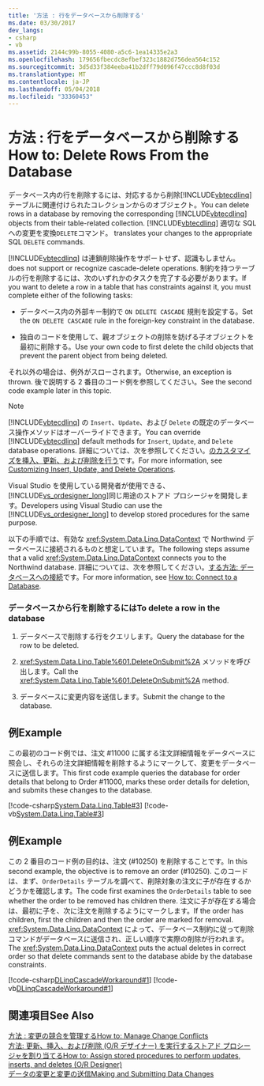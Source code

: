 ```yaml
---
title: '方法 : 行をデータベースから削除する'
ms.date: 03/30/2017
dev_langs:
- csharp
- vb
ms.assetid: 2144c99b-8055-4080-a5c6-1ea14335e2a3
ms.openlocfilehash: 179656fbecdc8efbef323c1882d756dea564c152
ms.sourcegitcommit: 3d5d33f384eeba41b2dff79d096f47ccc8d8f03d
ms.translationtype: MT
ms.contentlocale: ja-JP
ms.lasthandoff: 05/04/2018
ms.locfileid: "33360453"
---
```

# <a name="how-to-delete-rows-from-the-database"></a><span data-ttu-id="303b2-102">方法 : 行をデータベースから削除する</span><span class="sxs-lookup"><span data-stu-id="303b2-102">How to: Delete Rows From the Database</span></span>
<span data-ttu-id="303b2-103">データベース内の行を削除するには、対応するから削除[!INCLUDE[vbtecdlinq](../../../../../../includes/vbtecdlinq-md.md)]テーブルに関連付けられたコレクションからのオブジェクト。</span><span class="sxs-lookup"><span data-stu-id="303b2-103">You can delete rows in a database by removing the corresponding [!INCLUDE[vbtecdlinq](../../../../../../includes/vbtecdlinq-md.md)] objects from their table-related collection.</span></span> [!INCLUDE[vbtecdlinq](../../../../../../includes/vbtecdlinq-md.md)]<span data-ttu-id="303b2-104"> 適切な SQL への変更を変換`DELETE`コマンド。</span><span class="sxs-lookup"><span data-stu-id="303b2-104"> translates your changes to the appropriate SQL `DELETE` commands.</span></span>  
  
 [!INCLUDE[vbtecdlinq](../../../../../../includes/vbtecdlinq-md.md)]<span data-ttu-id="303b2-105"> は連鎖削除操作をサポートせず、認識もしません。</span><span class="sxs-lookup"><span data-stu-id="303b2-105"> does not support or recognize cascade-delete operations.</span></span> <span data-ttu-id="303b2-106">制約を持つテーブルの行を削除するには、次のいずれかのタスクを完了する必要があります。</span><span class="sxs-lookup"><span data-stu-id="303b2-106">If you want to delete a row in a table that has constraints against it, you must complete either of the following tasks:</span></span>  
  
-   <span data-ttu-id="303b2-107">データベース内の外部キー制約で `ON DELETE CASCADE` 規則を設定する。</span><span class="sxs-lookup"><span data-stu-id="303b2-107">Set the `ON DELETE CASCADE` rule in the foreign-key constraint in the database.</span></span>  
  
-   <span data-ttu-id="303b2-108">独自のコードを使用して、親オブジェクトの削除を妨げる子オブジェクトを最初に削除する。</span><span class="sxs-lookup"><span data-stu-id="303b2-108">Use your own code to first delete the child objects that prevent the parent object from being deleted.</span></span>  
  
 <span data-ttu-id="303b2-109">それ以外の場合は、例外がスローされます。</span><span class="sxs-lookup"><span data-stu-id="303b2-109">Otherwise, an exception is thrown.</span></span> <span data-ttu-id="303b2-110">後で説明する 2 番目のコード例を参照してください。</span><span class="sxs-lookup"><span data-stu-id="303b2-110">See the second code example later in this topic.</span></span>  
  
> [!NOTE]
>  <span data-ttu-id="303b2-111">[!INCLUDE[vbtecdlinq](../../../../../../includes/vbtecdlinq-md.md)] の `Insert`、`Update`、および `Delete` の既定のデータベース操作メソッドはオーバーライドできます。</span><span class="sxs-lookup"><span data-stu-id="303b2-111">You can override [!INCLUDE[vbtecdlinq](../../../../../../includes/vbtecdlinq-md.md)] default methods for `Insert`, `Update`, and `Delete` database operations.</span></span> <span data-ttu-id="303b2-112">詳細については、次を参照してください。[のカスタマイズを挿入、更新、および削除を行う](../../../../../../docs/framework/data/adonet/sql/linq/customizing-insert-update-and-delete-operations.md)です。</span><span class="sxs-lookup"><span data-stu-id="303b2-112">For more information, see [Customizing Insert, Update, and Delete Operations](../../../../../../docs/framework/data/adonet/sql/linq/customizing-insert-update-and-delete-operations.md).</span></span>  
>   
>  <span data-ttu-id="303b2-113">Visual Studio を使用している開発者が使用できる、[!INCLUDE[vs_ordesigner_long](../../../../../../includes/vs-ordesigner-long-md.md)]同じ用途のストアド プロシージャを開発します。</span><span class="sxs-lookup"><span data-stu-id="303b2-113">Developers using Visual Studio can use the [!INCLUDE[vs_ordesigner_long](../../../../../../includes/vs-ordesigner-long-md.md)] to develop stored procedures for the same purpose.</span></span>  
  
 <span data-ttu-id="303b2-114">以下の手順では、有効な <xref:System.Data.Linq.DataContext> で Northwind データベースに接続されるものと想定しています。</span><span class="sxs-lookup"><span data-stu-id="303b2-114">The following steps assume that a valid <xref:System.Data.Linq.DataContext> connects you to the Northwind database.</span></span> <span data-ttu-id="303b2-115">詳細については、次を参照してください。[する方法: データベースへの接続](../../../../../../docs/framework/data/adonet/sql/linq/how-to-connect-to-a-database.md)です。</span><span class="sxs-lookup"><span data-stu-id="303b2-115">For more information, see [How to: Connect to a Database](../../../../../../docs/framework/data/adonet/sql/linq/how-to-connect-to-a-database.md).</span></span>  
  
### <a name="to-delete-a-row-in-the-database"></a><span data-ttu-id="303b2-116">データベースから行を削除するには</span><span class="sxs-lookup"><span data-stu-id="303b2-116">To delete a row in the database</span></span>  
  
1.  <span data-ttu-id="303b2-117">データベースで削除する行をクエリします。</span><span class="sxs-lookup"><span data-stu-id="303b2-117">Query the database for the row to be deleted.</span></span>  
  
2.  <span data-ttu-id="303b2-118"><xref:System.Data.Linq.Table%601.DeleteOnSubmit%2A> メソッドを呼び出します。</span><span class="sxs-lookup"><span data-stu-id="303b2-118">Call the <xref:System.Data.Linq.Table%601.DeleteOnSubmit%2A> method.</span></span>  
  
3.  <span data-ttu-id="303b2-119">データベースに変更内容を送信します。</span><span class="sxs-lookup"><span data-stu-id="303b2-119">Submit the change to the database.</span></span>  
  
## <a name="example"></a><span data-ttu-id="303b2-120">例</span><span class="sxs-lookup"><span data-stu-id="303b2-120">Example</span></span>  
 <span data-ttu-id="303b2-121">この最初のコード例では、注文 #11000 に属する注文詳細情報をデータベースに照会し、それらの注文詳細情報を削除するようにマークして、変更をデータベースに送信します。</span><span class="sxs-lookup"><span data-stu-id="303b2-121">This first code example queries the database for order details that belong to Order #11000, marks these order details for deletion, and submits these changes to the database.</span></span>  
  
 [!code-csharp[System.Data.Linq.Table#3](../../../../../../samples/snippets/csharp/VS_Snippets_Data/system.data.linq.table/cs/program.cs#3)]
 [!code-vb[System.Data.Linq.Table#3](../../../../../../samples/snippets/visualbasic/VS_Snippets_Data/system.data.linq.table/vb/module1.vb#3)]  
  
## <a name="example"></a><span data-ttu-id="303b2-122">例</span><span class="sxs-lookup"><span data-stu-id="303b2-122">Example</span></span>  
 <span data-ttu-id="303b2-123">この 2 番目のコード例の目的は、注文 (#10250) を削除することです。</span><span class="sxs-lookup"><span data-stu-id="303b2-123">In this second example, the objective is to remove an order (#10250).</span></span> <span data-ttu-id="303b2-124">このコードは、まず、`OrderDetails` テーブルを調べて、削除対象の注文に子が存在するかどうかを確認します。</span><span class="sxs-lookup"><span data-stu-id="303b2-124">The code first examines the `OrderDetails` table to see whether the order to be removed has children there.</span></span> <span data-ttu-id="303b2-125">注文に子が存在する場合は、最初に子を、次に注文を削除するようにマークします。</span><span class="sxs-lookup"><span data-stu-id="303b2-125">If the order has children, first the children and then the order are marked for removal.</span></span> <span data-ttu-id="303b2-126"><xref:System.Data.Linq.DataContext> によって、データベース制約に従って削除コマンドがデータベースに送信され、正しい順序で実際の削除が行われます。</span><span class="sxs-lookup"><span data-stu-id="303b2-126">The <xref:System.Data.Linq.DataContext> puts the actual deletes in correct order so that delete commands sent to the database abide by the database constraints.</span></span>  
  
 [!code-csharp[DLinqCascadeWorkaround#1](../../../../../../samples/snippets/csharp/VS_Snippets_Data/DLinqCascadeWorkaround/cs/Program.cs#1)]
 [!code-vb[DLinqCascadeWorkaround#1](../../../../../../samples/snippets/visualbasic/VS_Snippets_Data/DLinqCascadeWorkaround/vb/Module1.vb#1)]  
  
## <a name="see-also"></a><span data-ttu-id="303b2-127">関連項目</span><span class="sxs-lookup"><span data-stu-id="303b2-127">See Also</span></span>  
 [<span data-ttu-id="303b2-128">方法 : 変更の競合を管理する</span><span class="sxs-lookup"><span data-stu-id="303b2-128">How to: Manage Change Conflicts</span></span>](../../../../../../docs/framework/data/adonet/sql/linq/how-to-manage-change-conflicts.md)  
 [<span data-ttu-id="303b2-129">方法: 更新、挿入、および削除 (O/R デザイナー) を実行するストアド プロシージャを割り当てる</span><span class="sxs-lookup"><span data-stu-id="303b2-129">How to: Assign stored procedures to perform updates, inserts, and deletes (O/R Designer)</span></span>](/visualstudio/data-tools/how-to-assign-stored-procedures-to-perform-updates-inserts-and-deletes-o-r-designer)  
 [<span data-ttu-id="303b2-130">データの変更と変更の送信</span><span class="sxs-lookup"><span data-stu-id="303b2-130">Making and Submitting Data Changes</span></span>](../../../../../../docs/framework/data/adonet/sql/linq/making-and-submitting-data-changes.md)
